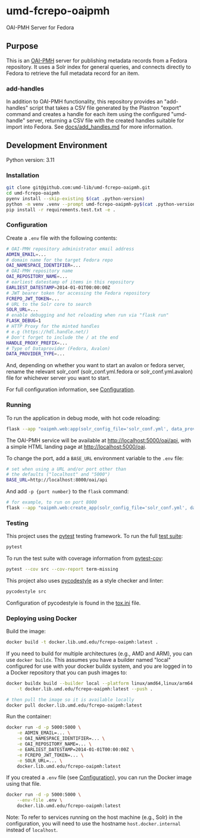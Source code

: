 # umd-fcrepo-oaipmh

OAI-PMH Server for Fedora

## Purpose

This is an [OAI-PMH] server for publishing metadata records from a Fedora
repository. It uses a Solr index for general queries, and connects
directly to Fedora to retrieve the full metadata record for an item.

### add-handles

In addition to OAI-PMH functionality, this repository provides an
"add-handles" script that takes a CSV file generated by the  Plastron "export"
command and creates a handle for each item using the configured
"umd-handle" server, returning a CSV file with the created handles
suitable for import into Fedora. See [docs/add_handles.md][add-handles]
for more information.

## Development Environment

Python version: 3.11

### Installation

```bash
git clone git@github.com:umd-lib/umd-fcrepo-oaipmh.git
cd umd-fcrepo-oaipmh
pyenv install --skip-existing $(cat .python-version)
python -m venv .venv --prompt umd-fcrepo-oaipmh-py$(cat .python-version)
pip install -r requirements.test.txt -e .
```

### Configuration

Create a `.env` file with the following contents:

```bash
# OAI-PMH repository administrator email address
ADMIN_EMAIL=...
# domain name for the target Fedora repo
OAI_NAMESPACE_IDENTIFIER=...
# OAI-PMH repository name
OAI_REPOSITORY_NAME=...
# earliest datestamp of items in this repository
EARLIEST_DATESTAMP=2014-01-01T00:00:00Z
# JWT bearer token for accessing the Fedora repository
FCREPO_JWT_TOKEN=...
# URL to the Solr core to search
SOLR_URL=...
# enable debugging and hot reloading when run via "flask run"
FLASK_DEBUG=1
# HTTP Proxy for the minted handles
# e.g (https://hdl.handle.net/)
# Don't forget to include the / at the end
HANDLE_PROXY_PREFIX=...
# Type of Dataprovider (Fedora, Avalon)
DATA_PROVIDER_TYPE=...
```

And, depending on whether you want to start an avalon or fedora server, rename the relevant solr_conf
(solr_conf.yml.fedora or solr_conf.yml.avalon) file for whichever server you want to start.

For full configuration information, see
[Configuration](docs/configuration.md).

### Running

To run the application in debug mode, with hot code reloading:

```bash
flask --app "oaipmh.web:app(solr_config_file='solr_conf.yml', data_provider_type='Fedora')" run
```

The OAI-PMH service will be available at <http://localhost:5000/oai/api>,
with a simple HTML landing page at <http://localhost:5000/oai>.

To change the port, add a `BASE_URL` environment variable to the `.env` file:

```bash
# set when using a URL and/or port other than
# the defaults ("localhost" and "5000")
BASE_URL=http://localhost:8000/oai/api
```

And add `-p {port number}` to the `flask` command:

```bash
# for example, to run on port 8000
flask --app "oaipmh.web:create_app(solr_config_file='solr_conf.yml', data_provider_type='Fedora')" run -p 8000
```

### Testing

This project uses the [pytest] testing framework. To run the full
[test suite](tests):

```bash
pytest
```

To run the test suite with coverage information from [pytest-cov]:

```bash
pytest --cov src --cov-report term-missing
```

This project also uses [pycodestyle] as a style checker and linter:

```bash
pycodestyle src
```

Configuration of pycodestyle is found in the [tox.ini](tox.ini) file.

### Deploying using Docker

Build the image:

```bash
docker build -t docker.lib.umd.edu/fcrepo-oaipmh:latest .
```

If you need to build for multiple architectures (e.g., AMD and ARM), you
can use `docker buildx`. This assumes you have a builder named "local"
configured for use with your docker buildx system, and you are logged in
to a Docker repository that you can push images to:

```bash
docker buildx build --builder local --platform linux/amd64,linux/arm64 \
    -t docker.lib.umd.edu/fcrepo-oaipmh:latest --push .

# then pull the image so it is available locally
docker pull docker.lib.umd.edu/fcrepo-oaipmh:latest
```

Run the container:

```bash
docker run -d -p 5000:5000 \
    -e ADMIN_EMAIL=... \
    -e OAI_NAMESPACE_IDENTIFIER=... \
    -e OAI_REPOSITORY_NAME=... \
    -e EARLIEST_DATESTAMP=2014-01-01T00:00:00Z \
    -e FCREPO_JWT_TOKEN=... \
    -e SOLR_URL=... \
    docker.lib.umd.edu/fcrepo-oaipmh:latest
```

If you created a `.env` file (see [Configuration](#configuration)), you
can run the Docker image using that file.

```bash
docker run -d -p 5000:5000 \
    --env-file .env \
    docker.lib.umd.edu/fcrepo-oaipmh:latest
```

Note: To refer to services running on the host machine (e.g., Solr) in the
configuration, you will need to use the hostname `host.docker.internal`
instead of `localhost`.

[OAI-PMH]: https://www.openarchives.org/pmh/
[pytest]: https://docs.pytest.org/en/7.3.x/
[pytest-cov]: https://pypi.org/project/pytest-cov/
[pycodestyle]: https://pycodestyle.pycqa.org/en/latest/
[add-handles]: docs/add_handles.md
